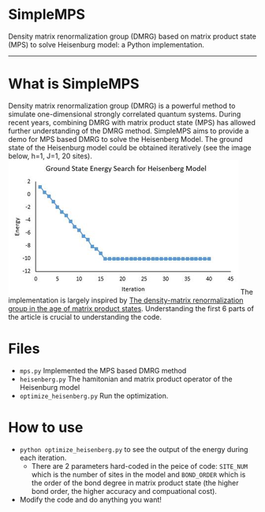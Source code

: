 # SimpleMPS
Density matrix renormalization group (DMRG) based on matrix product state (MPS) to solve Heisenburg model: a Python implementation.

---
# What is SimpleMPS
Density matrix renormalization group (DMRG) is a powerful method to simulate one-dimensional strongly correlated quantum systems. During recent years, combining DMRG with matrix product state (MPS) has allowed further understanding of the DMRG method. SimpleMPS aims to provide a demo for MPS based DMRG to solve the Heisenberg Model. The ground state of the Heisenburg model could be obtained iteratively (see the image below, h=1, J=1, 20 sites).
![energy profile](energy.jpg)
The implementation is largely inspired by [The density-matrix renormalization group in the age of matrix product states](https://arxiv.org/abs/1008.3477v2). Understanding the first 6 parts of the article is crucial to understanding the code. 
# Files
* `mps.py` Implemented the MPS based DMRG method
* `heisenberg.py` The hamitonian and matrix product operator of the Heisenburg model
* `optimize_heisenberg.py` Run the optimization. 

# How to use
* `python optimize_heisenberg.py` to see the output of the energy during each iteration.
  * There are 2 parameters hard-coded in the peice of code: `SITE_NUM` which is the number of sites in the model and `BOND_ORDER` which is the order of the bond degree in matrix product state (the higher bond order, the higher accuracy and compuational cost).
* Modify the code and do anything you want!